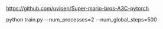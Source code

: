 https://github.com/uvipen/Super-mario-bros-A3C-pytorch

python train.py --num_processes=2 --num_global_steps=500